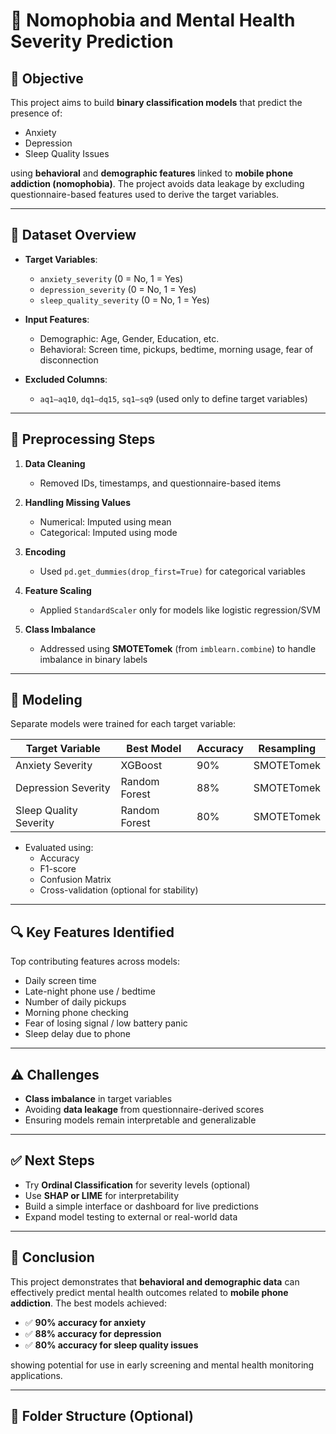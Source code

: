 # 📱 Nomophobia and Mental Health Severity Prediction

## 🧠 Objective

This project aims to build **binary classification models** that predict the presence of:
- Anxiety
- Depression
- Sleep Quality Issues

using **behavioral** and **demographic features** linked to **mobile phone addiction (nomophobia)**. The project avoids data leakage by excluding questionnaire-based features used to derive the target variables.

---

## 📂 Dataset Overview

- **Target Variables**:
  - `anxiety_severity` (0 = No, 1 = Yes)
  - `depression_severity` (0 = No, 1 = Yes)
  - `sleep_quality_severity` (0 = No, 1 = Yes)

- **Input Features**:
  - Demographic: Age, Gender, Education, etc.
  - Behavioral: Screen time, pickups, bedtime, morning usage, fear of disconnection

- **Excluded Columns**:
  - `aq1–aq10`, `dq1–dq15`, `sq1–sq9` (used only to define target variables)

---

## 🔧 Preprocessing Steps

1. **Data Cleaning**
   - Removed IDs, timestamps, and questionnaire-based items

2. **Handling Missing Values**
   - Numerical: Imputed using mean
   - Categorical: Imputed using mode

3. **Encoding**
   - Used `pd.get_dummies(drop_first=True)` for categorical variables

4. **Feature Scaling**
   - Applied `StandardScaler` only for models like logistic regression/SVM

5. **Class Imbalance**
   - Addressed using **SMOTETomek** (from `imblearn.combine`) to handle imbalance in binary labels

---

## 🤖 Modeling

Separate models were trained for each target variable:

| Target Variable         | Best Model       | Accuracy | Resampling |
|-------------------------|------------------|----------|------------|
| Anxiety Severity        | XGBoost          | 90%      | SMOTETomek |
| Depression Severity     | Random Forest    | 88%      | SMOTETomek |
| Sleep Quality Severity  | Random Forest    | 80%      | SMOTETomek |

- Evaluated using:
  - Accuracy
  - F1-score
  - Confusion Matrix
  - Cross-validation (optional for stability)

---

## 🔍 Key Features Identified

Top contributing features across models:
- Daily screen time
- Late-night phone use / bedtime
- Number of daily pickups
- Morning phone checking
- Fear of losing signal / low battery panic
- Sleep delay due to phone

---

## ⚠️ Challenges

- **Class imbalance** in target variables
- Avoiding **data leakage** from questionnaire-derived scores
- Ensuring models remain interpretable and generalizable

---

## ✅ Next Steps

- Try **Ordinal Classification** for severity levels (optional)
- Use **SHAP or LIME** for interpretability
- Build a simple interface or dashboard for live predictions
- Expand model testing to external or real-world data

---

## 🧠 Conclusion

This project demonstrates that **behavioral and demographic data** can effectively predict mental health outcomes related to **mobile phone addiction**. The best models achieved:
- ✅ **90% accuracy for anxiety**
- ✅ **88% accuracy for depression**
- ✅ **80% accuracy for sleep quality issues**

showing potential for use in early screening and mental health monitoring applications.

---

## 📁 Folder Structure (Optional)

